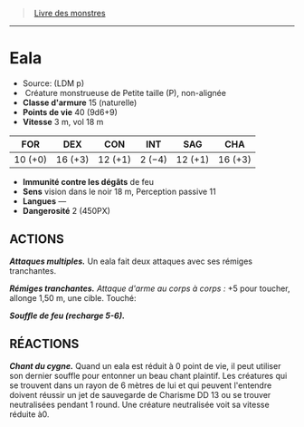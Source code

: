 ﻿> [Livre des monstres](tome_of_beasts.md)

---

# Eala

- Source: (LDM p)
-  Créature monstrueuse de Petite taille (P), non-alignée
- **Classe d'armure** 15 (naturelle)
- **Points de vie** 40 (9d6+9)
- **Vitesse** 3 m, vol 18 m

|FOR|DEX|CON|INT|SAG|CHA|
|---|---|---|---|---|---|
|10 (+0)|16 (+3)|12 (+1)|2 (−4)|12 (+1)|16 (+3)|

- **Immunité contre les dégâts** de feu
- **Sens** vision dans le noir 18 m, Perception passive 11
- **Langues** —
- **Dangerosité** 2 (450PX)

## ACTIONS

**_Attaques multiples._** Un eala fait deux attaques avec ses rémiges tranchantes.

**_Rémiges tranchantes._** _Attaque d'arme au corps à corps :_ +5 pour toucher, allonge 1,50 m, une cible. Touché:

**_Souffle de feu (recharge 5-6)._**

## RÉACTIONS

**_Chant du cygne._** Quand un eala est réduit à 0 point de vie, il peut utiliser son dernier souffle pour entonner un beau chant plaintif. Les créatures qui se trouvent dans un rayon de 6 mètres de lui et qui peuvent l'entendre doivent réussir un jet de sauvegarde de Charisme DD 13 ou se trouver neutralisées pendant 1 round. Une créature neutralisée voit sa vitesse réduite à0.

